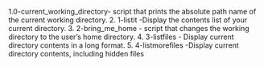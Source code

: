 1.0-current_working_directory- script that prints the absolute path name of the current working directory.
2. 1-listit -Display the contents list of your current directory.
3. 2-bring_me_home - script that changes the working directory to the user’s home directory.
4. 3-listfiles - Display current directory contents in a long format.
5. 4-listmorefiles -Display current directory contents, including hidden files 
